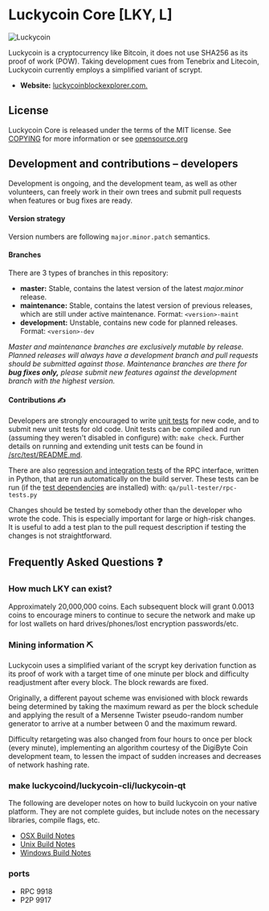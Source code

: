 # Luckycoin Core [LKY, L]

![Luckycoin](https://github.com/luiselzate/luckycoin_1.14.3/blob/main/src/qt/res/icons/wallet_bgcoin.png?raw=true)

Luckycoin is a cryptocurrency like Bitcoin, it does not use SHA256 as
its proof of work (POW). Taking development cues from Tenebrix and Litecoin,
Luckycoin currently employs a simplified variant of scrypt.
- **Website:** [luckycoinblockexplorer.com.](https://luckycoinblockexplorer.com/)

## License
Luckycoin Core is released under the terms of the MIT license. See
[COPYING](COPYING) for more information or see
[opensource.org](https://opensource.org/licenses/MIT)

## Development and contributions – developers
Development is ongoing, and the development team, as well as other volunteers,
can freely work in their own trees and submit pull requests when features or
bug fixes are ready.

#### Version strategy
Version numbers are following ```major.minor.patch``` semantics.

#### Branches
There are 3 types of branches in this repository:

- **master:** Stable, contains the latest version of the latest *major.minor* release.
- **maintenance:** Stable, contains the latest version of previous releases, which are still under active maintenance. Format: ```<version>-maint```
- **development:** Unstable, contains new code for planned releases. Format: ```<version>-dev```

*Master and maintenance branches are exclusively mutable by release. Planned*
*releases will always have a development branch and pull requests should be*
*submitted against those. Maintenance branches are there for **bug fixes only,***
*please submit new features against the development branch with the highest version.*

#### Contributions ✍️

Developers are strongly encouraged to write [unit tests](src/test/README.md) for new code, and to
submit new unit tests for old code. Unit tests can be compiled and run
(assuming they weren't disabled in configure) with: `make check`. Further details on running
and extending unit tests can be found in [/src/test/README.md](/src/test/README.md).

There are also [regression and integration tests](/qa) of the RPC interface, written
in Python, that are run automatically on the build server.
These tests can be run (if the [test dependencies](/qa) are installed) with: `qa/pull-tester/rpc-tests.py`

Changes should be tested by somebody other than the developer who wrote the
code. This is especially important for large or high-risk changes. It is useful
to add a test plan to the pull request description if testing the changes is
not straightforward.

## Frequently Asked Questions ❓

### How much LKY can exist?
Approximately 20,000,000 coins.
Each subsequent block will grant 0.0013 coins to encourage miners to continue to
secure the network and make up for lost wallets on hard drives/phones/lost
encryption passwords/etc.


### Mining information ⛏

Luckycoin uses a simplified variant of the scrypt key derivation function as its
proof of work with a target time of one minute per block and difficulty
readjustment after every block. The block rewards are fixed.

Originally, a different payout scheme was envisioned with block rewards being
determined by taking the maximum reward as per the block schedule and applying
the result of a Mersenne Twister pseudo-random number generator to arrive at a
number between 0 and the maximum reward.

Difficulty retargeting was also changed from four hours to once per block (every minute),
implementing an algorithm courtesy of the DigiByte Coin development team, to
lessen the impact of sudden increases and decreases of network hashing rate.

### make luckycoind/luckycoin-cli/luckycoin-qt

  The following are developer notes on how to build luckycoin on your native platform. They are not complete guides, but include notes on the necessary libraries, compile flags, etc.

  - [OSX Build Notes](doc/build-osx.md)
  - [Unix Build Notes](doc/build-unix.md)
  - [Windows Build Notes](doc/build-windows.md)

### ports

- RPC 9918
- P2P 9917
